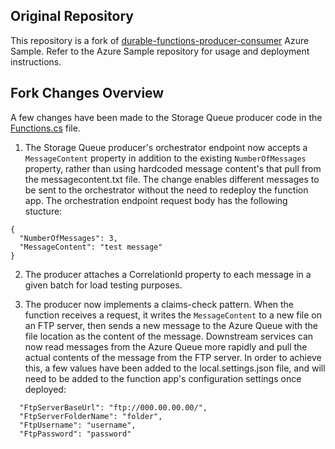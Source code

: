 ## Original Repository

This repository is a fork of [durable-functions-producer-consumer](https://github.com/Azure-Samples/durable-functions-producer-consumer) Azure Sample. Refer to the Azure Sample repository for usage and deployment instructions.

## Fork Changes Overview

A few changes have been made to the Storage Queue producer code in the [Functions.cs](https://github.com/lucashuet93/durable-functions-producer-consumer/blob/master/Producer/StorageQueues/Functions.cs) file. 

1) The Storage Queue producer's orchestrator endpoint now accepts a ```MessageContent``` property in addition to the existing ```NumberOfMessages``` property, rather than using hardcoded message content's that pull from the messagecontent.txt file. The change enables different messages to be sent to the orchestrator without the need to redeploy the function app. The orchestration endpoint request body has the following stucture:

```
{
  "NumberOfMessages": 3,
  "MessageContent": "test message"
}
```

2) The producer attaches a CorrelationId property to each message in a given batch for load testing purposes.

3) The producer now implements a claims-check pattern. When the function receives a request, it writes the ```MessageContent``` to a new file on an FTP server, then sends a new message to the Azure Queue with the file location as the content of the message. Downstream services can now read messages from the Azure Queue more rapidly and pull the actual contents of the message from the FTP server. In order to achieve this, a few values have been added to the local.settings.json file, and will need to be added to the function app's configuration settings once deployed:

```
  "FtpServerBaseUrl": "ftp://000.00.00.00/",
  "FtpServerFolderName": "folder",
  "FtpUsername": "username",
  "FtpPassword": "password"
```